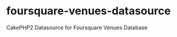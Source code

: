 foursquare-venues-datasource
============================

CakePHP2 Datasource for Foursquare Venues Database
